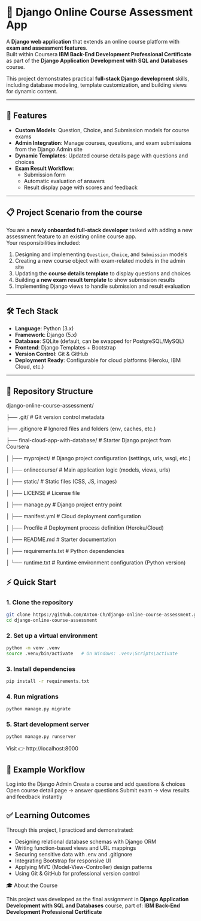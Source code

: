 # 🏫 Django Online Course Assessment App

A **Django web application** that extends an online course platform with **exam and assessment features**.  
Built within Coursera **IBM Back-End Development Professional Certificate** as part of the **Django Application Development with SQL and Databases** course.  

This project demonstrates practical **full-stack Django development** skills, including database modeling, template customization, and building views for dynamic content.

---

## 🚀 Features

- **Custom Models**: Question, Choice, and Submission models for course exams  
- **Admin Integration**: Manage courses, questions, and exam submissions from the Django Admin site  
- **Dynamic Templates**: Updated course details page with questions and choices  
- **Exam Result Workflow**:
  - Submission form  
  - Automatic evaluation of answers  
  - Result display page with scores and feedback  

---

## 📋 Project Scenario from the course

You are a **newly onboarded full-stack developer** tasked with adding a new assessment feature to an existing online course app.  
Your responsibilities included:

1. Designing and implementing `Question`, `Choice`, and `Submission` models  
2. Creating a new course object with exam-related models in the admin site  
3. Updating the **course details template** to display questions and choices  
4. Building a **new exam result template** to show submission results  
5. Implementing Django views to handle submission and result evaluation  

---

## 🛠️ Tech Stack

- **Language**: Python (3.x)  
- **Framework**: Django (5.x)  
- **Database**: SQLite (default, can be swapped for PostgreSQL/MySQL)  
- **Frontend**: Django Templates + Bootstrap  
- **Version Control**: Git & GitHub  
- **Deployment Ready**: Configurable for cloud platforms (Heroku, IBM Cloud, etc.)  

---

## 📂 Repository Structure
django-online-course-assessment/

├── .git/                          # Git version control metadata

├── .gitignore                     # Ignored files and folders (env, caches, etc.)

├── final-cloud-app-with-database/ # Starter Django project from Coursera

│ ├── myproject/                   # Django project configuration (settings, urls, wsgi, etc.)

│ ├── onlinecourse/                # Main application logic (models, views, urls)

│ ├── static/                      # Static files (CSS, JS, images)

│ ├── LICENSE                      # License file

│ ├── manage.py                    # Django project entry point

│ ├── manifest.yml                 # Cloud deployment configuration

│ ├── Procfile                     # Deployment process definition (Heroku/Cloud)

│ ├── README.md                    # Starter documentation

│ ├── requirements.txt             # Python dependencies

│ └── runtime.txt                  # Runtime environment configuration (Python version)


## ⚡ Quick Start

### 1. Clone the repository
```bash
git clone https://github.com/Anton-Ch/django-online-course-assessment.git
cd django-online-course-assessment
```

### 2. Set up a virtual environment
```bash
python -m venv .venv
source .venv/bin/activate   # On Windows: .venv\Scripts\activate
```

### 3. Install dependencies
```bash
pip install -r requirements.txt
```

### 4. Run migrations
```bash
python manage.py migrate
```
### 5. Start development server
```bash
python manage.py runserver
```
Visit 👉 http://localhost:8000

## 🧪 Example Workflow

Log into the Django Admin
Create a course and add questions & choices
Open course detail page → answer questions
Submit exam → view results and feedback instantly

## ✅ Learning Outcomes

Through this project, I practiced and demonstrated:
- Designing relational database schemas with Django ORM
- Writing function-based views and URL mappings
- Securing sensitive data with .env and .gitignore
- Integrating Bootstrap for responsive UI
- Applying MVC (Model-View-Controller) design patterns
- Using Git & GitHub for professional version control

🎓 About the Course

This project was developed as the final assignment in **Django Application Development with SQL and Databases** course, part of:
**IBM Back-End Development Professional Certificate**
